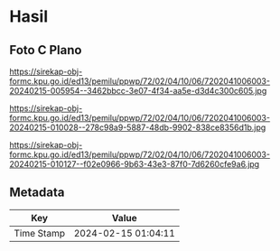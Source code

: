 # Hasil

## Foto C Plano

https://sirekap-obj-formc.kpu.go.id/ed13/pemilu/ppwp/72/02/04/10/06/7202041006003-20240215-005954--3462bbcc-3e07-4f34-aa5e-d3d4c300c605.jpg

https://sirekap-obj-formc.kpu.go.id/ed13/pemilu/ppwp/72/02/04/10/06/7202041006003-20240215-010028--278c98a9-5887-48db-9902-838ce8356d1b.jpg

https://sirekap-obj-formc.kpu.go.id/ed13/pemilu/ppwp/72/02/04/10/06/7202041006003-20240215-010127--f02e0966-9b63-43e3-87f0-7d6260cfe9a6.jpg


## Metadata

| Key        | Value               |
| ---------- | ------------------- |
| Time Stamp | 2024-02-15 01:04:11 |



